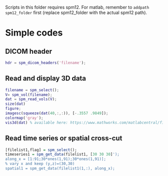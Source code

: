 Scripts in this folder requires spm12. 
For matlab, remember to `addpath spm12_folder` first (replace spm12_folder with the actual spm12 path).

# Simple codes

## DICOM header

```matlab
hdr = spm_dicom_headers('filename');
```

## Read and display 3D data

```matlab
filename = spm_select();
V= spm_vol(filename);
dat = spm_read_vols(V);
size(dat)
figure;
imagesc(squeeze(dat(40,:,:)), [-.3557 .9849]);
colormap('gray');
vis3d(dat) % available here: https://www.mathworks.com/matlabcentral/fileexchange/37268-3d-volume-visualization?s_tid=FX_rc2_behav

```

## Read time series or spatial cross-cut

```r
[filelist1,flag] = spm_select();
timeseries1 = spm_get_data(filelist1, [30 30 30]');
along_x = [1:91;30*ones(1,91);30*ones(1,91)]; 
% vary x and keep (y,z)=(30,30)
spatial1 = spm_get_data(filelist1(1,:), along_x);
```
